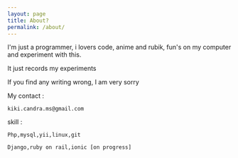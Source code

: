 ```yaml
---
layout: page
title: About?
permalink: /about/
---
```


I'm just a programmer, i lovers code, anime and rubik, fun's on my computer 
and experiment with this.

It just records my experiments

If you find any writing wrong, I am very sorry

My contact : 

    kiki.candra.ms@gmail.com


skill :

    Php,mysql,yii,linux,git

    Django,ruby on rail,ionic [on progress]


